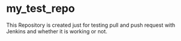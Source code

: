 # my_test_repo
This Repository is created just for testing pull and push request with Jenkins and whether it is working or not.
